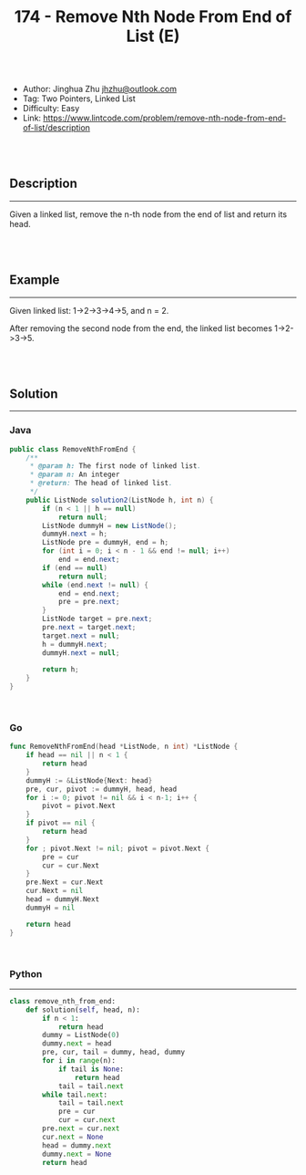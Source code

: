 # <center>174 - Remove Nth Node From End of List (E)</center> 



<br></br>

* Author: Jinghua Zhu <jhzhu@outlook.com>
* Tag: Two Pointers, Linked List
* Difficulty: Easy
* Link: https://www.lintcode.com/problem/remove-nth-node-from-end-of-list/description

<br></br>



## Description
----
Given a linked list, remove the n-th node from the end of list and return its head.

<br></br>



## Example
----
Given linked list: 1->2->3->4->5, and n = 2.

After removing the second node from the end, the linked list becomes 1->2->3->5.

<br></br>



## Solution
----
### Java
```java
public class RemoveNthFromEnd {
	/**
     * @param h: The first node of linked list.
     * @param n: An integer
     * @return: The head of linked list.
     */
	public ListNode solution2(ListNode h, int n) {
		if (n < 1 || h == null)
			return null;
		ListNode dummyH = new ListNode();
		dummyH.next = h;
		ListNode pre = dummyH, end = h;
		for (int i = 0; i < n - 1 && end != null; i++)
			end = end.next;
		if (end == null)
			return null;
		while (end.next != null) {
			end = end.next;
			pre = pre.next;
		}
		ListNode target = pre.next;
		pre.next = target.next;
		target.next = null;
		h = dummyH.next;
		dummyH.next = null;
		
		return h;
	}
}
```

<br>


### Go
```go
func RemoveNthFromEnd(head *ListNode, n int) *ListNode {
	if head == nil || n < 1 {
		return head
	}
	dummyH := &ListNode{Next: head}
	pre, cur, pivot := dummyH, head, head
	for i := 0; pivot != nil && i < n-1; i++ {
		pivot = pivot.Next
	}
	if pivot == nil {
		return head
	}
	for ; pivot.Next != nil; pivot = pivot.Next {
		pre = cur
		cur = cur.Next
	}
	pre.Next = cur.Next
	cur.Next = nil
	head = dummyH.Next
	dummyH = nil

	return head
}
```

<br>


### Python
----
```python
class remove_nth_from_end:
    def solution(self, head, n):
        if n < 1:
            return head
        dummy = ListNode(0)
        dummy.next = head
        pre, cur, tail = dummy, head, dummy
        for i in range(n):
            if tail is None:
                return head
            tail = tail.next
        while tail.next:
            tail = tail.next
            pre = cur
            cur = cur.next
        pre.next = cur.next
        cur.next = None
        head = dummy.next
        dummy.next = None
        return head
```